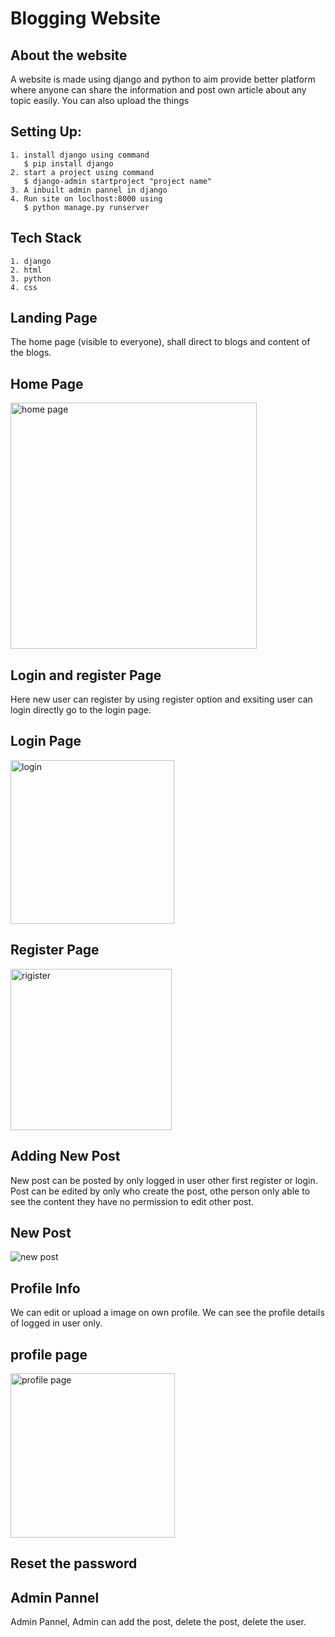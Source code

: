 
# Blogging  Website



## About the website

A website is made using django and python to aim
provide better platform where anyone can share the information and post own article about any topic easily.
You can also upload the things 

## Setting Up:
    1. install django using command
       $ pip install django
    2. start a project using command
       $ django-admin startproject "project name"
    3. A inbuilt admin pannel in django
    4. Run site on loclhost:8000 using 
       $ python manage.py runserver

## Tech Stack
      
    1. django
    2. html
    3. python
    4. css

  
   


  


## Landing Page
The home page (visible to everyone), shall direct to blogs and content of the blogs.
## Home Page
<img width="394" alt="home page" src="https://user-images.githubusercontent.com/81139669/126310729-465d7f98-de5c-4619-a42e-3def5cdbf5a8.png">

## Login and register Page
 Here new user can register by using register option and exsiting user can login directly 
 go to the login page.
 
 ## Login Page
 <img width="262" alt="login" src="https://user-images.githubusercontent.com/81139669/126311007-f707a3df-2e6c-403a-92a0-2ec2f6152407.png">

 ## Register Page
 <img width="258" alt="rigister" src="https://user-images.githubusercontent.com/81139669/126311190-101fbe02-98c4-4171-9f2a-5eebf9c20f93.png">
 
## Adding New Post 
  New post can be posted by only  logged in user other first register or login.
  Post can be edited by only who create the post, othe person only able to see the content
  they have no permission to edit other post.
 
 ## New Post
 ![new post](https://user-images.githubusercontent.com/81139669/126311409-e68e9d11-0c2a-4ca5-9df5-ab297ad0d68d.png)
 
 ## Profile Info
 We can edit or upload a image on own profile. We can see the profile details of logged in user only.
 
 ## profile page
 <img width="263" alt="profile page" src="https://user-images.githubusercontent.com/81139669/126311821-6a643523-7896-43b9-aaee-703357127166.png">

## Reset the password



## Admin Pannel
 Admin Pannel, Admin can add the post, delete the post, delete the user.   
 
  
